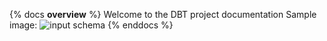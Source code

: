 {% docs __overview__ %}
    Welcome to the DBT project documentation 
    Sample image: ![input schema](assets/test.png)
{% enddocs %}